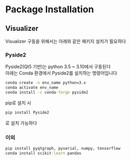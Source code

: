 # Package Installation
## Visualizer
Visualizer 구동을 위해서는 아래와 같은 패키지 설치가 필요하다
### Pyside2
Pyside2(Qt5 기반)는 python 3.5 ~ 3.10에서 구동된다\
아래는 Conda 환경에서 Pyside2를 설치하는 명령어입니다
```cmd
conda create -n env_name python=3.x
conda activate env_name
conda install -c conda-forge pyside2
```
pip로 설치 시
```cmd
pip install Pyside2
```
로 설치 가능하다

### 이외
```cmd
pip install pyqtgraph, pyserial, numpy, tensorflow
conda install scikit-learn pandas
```